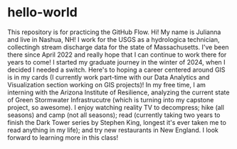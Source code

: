 # hello-world
This repository is for practicing the GitHub Flow.
Hi! My name is Julianna and live in Nashua, NH! I work for the USGS as a hydrologica technician, collectingh stream discharge data for the state of Massachusetts. I've been there since April 2022 and really hope that I can continue to work there for years to come! I started my graduate journey in the winter of 2024, when I decided I needed a switch. Here's to hoping a career centered around GIS is in my cards (I currently work part-time with our Data Analytics and Visualization section working on GIS projects)! 
In my free time, I am interning with the Arizona Institute of Resilience, analyzing the current state of Green Stormwater Infrastrucutre (which is turning into my capstone project, so awesome). I enjoy watching reality TV to decompress; hike (all seasons) and camp (not all seasons); read (currently taking two years to finish the Dark Tower series by Stephen King, longest it's ever taken me to read anything in my life); and try new restaurants in New England. 
I look forward to learning more in this class!

